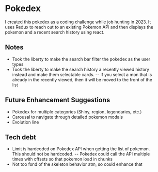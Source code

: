 # Pokedex
I created this pokedex as a coding challenge while job hunting in 2023.  It uses Redux to reach out to an existing Pokemon API and then displays the pokemon and a recent search history using react.

## Notes
- Took the liberty to make the search bar filter the pokedex as the user types
- Took the liberty to make the search history a recently viewed history instead and make them selectable cards.
-- If you select a mon that is already in the recently viewed, then it will be moved to the front of the list

## Future Enhancement Suggestions
- Pokedex for multiple categories (Shiny, region, legendaries, etc.)
- Carousal to navigate through detailed pokemon modals
- Evolution line

## Tech debt
- Limit is hardcoded on Pokedex API when getting the list of pokemon.  This should not be hardcoded.
-- Pokedex could call the API multiple times with offsets so that pokemon load in chunks
- Not too fond of the skeleton behavior atm, so could enhance that